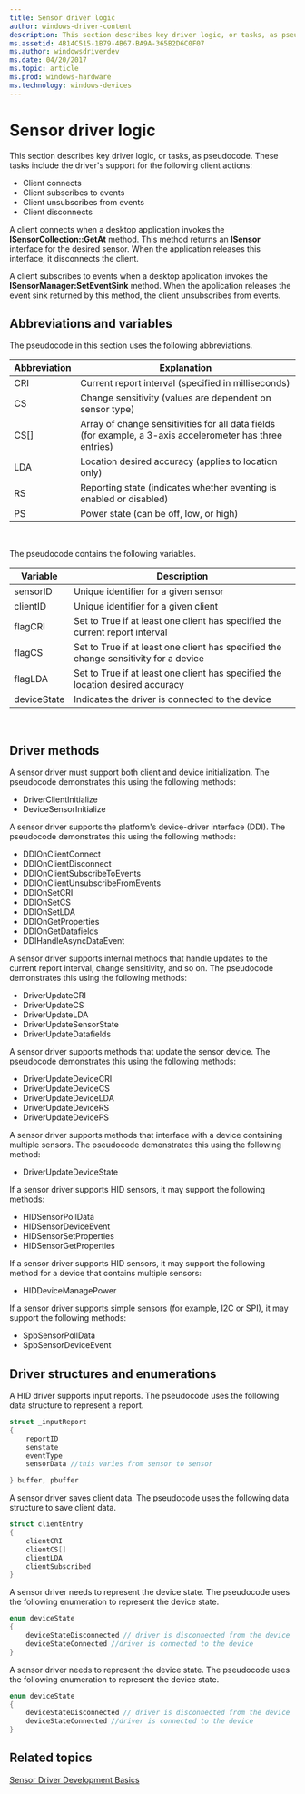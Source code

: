 ```yaml
---
title: Sensor driver logic
author: windows-driver-content
description: This section describes key driver logic, or tasks, as pseudocode.
ms.assetid: 4B14C515-1B79-4B67-BA9A-365B2D6C0F07
ms.author: windowsdriverdev
ms.date: 04/20/2017
ms.topic: article
ms.prod: windows-hardware
ms.technology: windows-devices
---
```


# Sensor driver logic


This section describes key driver logic, or tasks, as pseudocode. These tasks include the driver's support for the following client actions:

-   Client connects
-   Client subscribes to events
-   Client unsubscribes from events
-   Client disconnects

A client connects when a desktop application invokes the **ISensorCollection::GetAt** method. This method returns an **ISensor** interface for the desired sensor. When the application releases this interface, it disconnects the client.

A client subscribes to events when a desktop application invokes the **ISensorManager:SetEventSink** method. When the application releases the event sink returned by this method, the client unsubscribes from events.

## Abbreviations and variables


The pseudocode in this section uses the following abbreviations.

| Abbreviation | Explanation                                                                                               |
|--------------|-----------------------------------------------------------------------------------------------------------|
| CRI          | Current report interval (specified in milliseconds)                                                       |
| CS           | Change sensitivity (values are dependent on sensor type)                                                  |
| CS\[\]       | Array of change sensitivities for all data fields (for example, a 3-axis accelerometer has three entries) |
| LDA          | Location desired accuracy (applies to location only)                                                      |
| RS           | Reporting state (indicates whether eventing is enabled or disabled)                                       |
| PS           | Power state (can be off, low, or high)                                                                    |

 

The pseudocode contains the following variables.

| Variable    | Description                                                                          |
|-------------|--------------------------------------------------------------------------------------|
| sensorID    | Unique identifier for a given sensor                                                 |
| clientID    | Unique identifier for a given client                                                 |
| flagCRI     | Set to True if at least one client has specified the current report interval         |
| flagCS      | Set to True if at least one client has specified the change sensitivity for a device |
| flagLDA     | Set to True if at least one client has specified the location desired accuracy       |
| deviceState | Indicates the driver is connected to the device                                      |

 

## Driver methods


A sensor driver must support both client and device initialization. The pseudocode demonstrates this using the following methods:

-   DriverClientInitialize
-   DeviceSensorInitialize

A sensor driver supports the platform's device-driver interface (DDI). The pseudocode demonstrates this using the following methods:

-   DDIOnClientConnect
-   DDIOnClientDisconnect
-   DDIOnClientSubscribeToEvents
-   DDIOnClientUnsubscribeFromEvents
-   DDIOnSetCRI
-   DDIOnSetCS
-   DDIOnSetLDA
-   DDIOnGetProperties
-   DDIOnGetDatafields
-   DDIHandleAsyncDataEvent

A sensor driver supports internal methods that handle updates to the current report interval, change sensitivity, and so on. The pseudocode demonstrates this using the following methods:

-   DriverUpdateCRI
-   DriverUpdateCS
-   DriverUpdateLDA
-   DriverUpdateSensorState
-   DriverUpdateDatafields

A sensor driver supports methods that update the sensor device. The pseudocode demonstrates this using the following methods:

-   DriverUpdateDeviceCRI
-   DriverUpdateDeviceCS
-   DriverUpdateDeviceLDA
-   DriverUpdateDeviceRS
-   DriverUpdateDevicePS

A sensor driver supports methods that interface with a device containing multiple sensors. The pseudocode demonstrates this using the following method:

-   DriverUpdateDeviceState

If a sensor driver supports HID sensors, it may support the following methods:

-   HIDSensorPollData
-   HIDSensorDeviceEvent
-   HIDSensorSetProperties
-   HIDSensorGetProperties

If a sensor driver supports HID sensors, it may support the following method for a device that contains multiple sensors:

-   HIDDeviceManagePower

If a sensor driver supports simple sensors (for example, I2C or SPI), it may support the following methods:

-   SpbSensorPollData
-   SpbSensorDeviceEvent

## Driver structures and enumerations


A HID driver supports input reports. The pseudocode uses the following data structure to represent a report.

```cpp
struct _inputReport
{
    reportID
    senstate
    eventType
    sensorData //this varies from sensor to sensor

} buffer, pbuffer
```

A sensor driver saves client data. The pseudocode uses the following data structure to save client data.

```cpp
struct clientEntry
{
    clientCRI
    clientCS[]
    clientLDA
    clientSubscribed
}

```

A sensor driver needs to represent the device state. The pseudocode uses the following enumeration to represent the device state.

```cpp
enum deviceState
{
    deviceStateDisconnected // driver is disconnected from the device
    deviceStateConnected //driver is connected to the device
}

```

A sensor driver needs to represent the device state. The pseudocode uses the following enumeration to represent the device state.

```cpp
enum deviceState
{
    deviceStateDisconnected // driver is disconnected from the device
    deviceStateConnected //driver is connected to the device
}

```

## Related topics
[Sensor Driver Development Basics](sensor-driver-development-basics.md)



